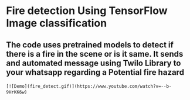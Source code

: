 # Fire detection Using TensorFlow Image classification 


## The code uses pretrained models to detect if there is a fire in the scene or is it same. It sends and automated message using Twilo Library to your whatsapp regarding a Potential fire hazard

    [![Demo](fire_detect.gif)](https://www.youtube.com/watch?v=--b-9HrKK6w)

